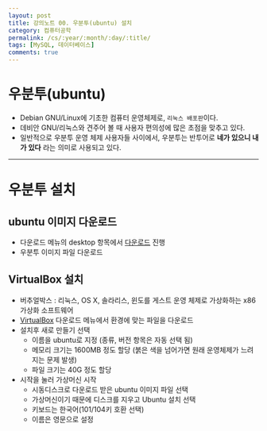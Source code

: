 ```yaml
---
layout: post
title: 강의노트 00. 우분투(ubuntu) 설치
category: 컴퓨터공학
permalink: /cs/:year/:month/:day/:title/
tags: [MySQL, 데이터베이스]
comments: true
---
```

# 우분투(ubuntu)
- Debian GNU/Linux에 기초한 컴퓨터 운영체제로, `리눅스 배포판`이다.
- 데비안 GNU/리눅스와 견주어 볼 때 사용자 편의성에 많은 초점을 맞추고 있다.
- 일반적으로 우분투 운영 체제 사용자들 사이에서,
  우분투는 반투어로 __네가 있으니 내가 있다__ 라는 의미로 사용되고 있다.

---

# 우분투 설치

## ubuntu 이미지 다운로드
- 다운로드 메뉴의 desktop 항목에서 [다운로드](https://www.ubuntu.com/download/desktop) 진행
- 우분투 이미지 파일 다운로드


## VirtualBox 설치
- 버추얼박스 :  리눅스, OS X, 솔라리스, 윈도를 게스트 운영 체제로 가상화하는 x86 가상화 소프트웨어
- [VirtualBox](https://www.virtualbox.org/wiki/Downloads) 다운로드 메뉴에서 환경에 맞는 파일을 다운로드
- 설치후 새로 만들기 선택
  - 이름을 ubuntu로 지정 (종류, 버전 항목은 자동 선택 됨)
  - 메모리 크기는 1600MB 정도 할당 (붉은 색을 넘어가면 원래 운영체제가 느려지는 문제 발생)
  - 파일 크기는 40G 정도 할당
- 시작을 눌러 가상머신 시작
  - 시동디스크로 다운로드 받은 ubuntu 이미지 파일 선택
  - 가상머신이기 때문에 디스크를 지우고 Ubuntu 설치 선택
  - 키보드는 한국어(101/104키 호환 선택)
  - 이름은 영문으로 설정
